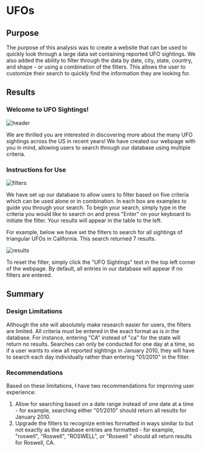 # UFOs

## Purpose
The purpose of this analysis was to create a website that can be used to quickly look through a large data set containing reported UFO sightings. We also added the ability to filter through the data by date, city, state, country, and shape - or using a combination of the filters. This allows the user to customize their search to quickly find the information they are looking for.

## Results
### Welcome to UFO Sightings!

![header](https://user-images.githubusercontent.com/100883212/172081431-cc5a293f-7985-4594-87ed-d42c20f7c95a.png)

We are thrilled you are interested in discovering more about the many UFO sightings across the US in recent years! We have created our webpage with you in mind, allowing users to search through our database using multiple criteria.

### Instructions for Use

![filters](https://user-images.githubusercontent.com/100883212/172081449-dbb7a321-e420-4f86-b882-3cfd61eb5a1e.png)

We have set up our database to allow users to filter based on five criteria which can be used alone or in combination. In each box are examples to guide you through your search. To begin your search, simply type in the criteria you would like to search on and press "Enter" on your keyboard to initiate the filter. Your results will appear in the table to the left.

For example, below we have set the filters to search for all sightings of triangular UFOs in California. This search returned 7 results.

![results](https://user-images.githubusercontent.com/100883212/172081472-f61561a3-eeb7-4a34-884a-7e89eafedb0a.png)

To reset the filter, simply click the "UFO Sightings" text in the top left corner of the webpage. By default, all entries in our database will appear if no filters are entered.

## Summary

### Design Limitations
Although the site will absolutely make research easier for users, the filters are limited. All criteria must be entered in the exact format as is in the database. For instance, entering "CA" instead of "ca" for the state will return no results. Searches can only be conducted for one day at a time, so if a user wants to view all reported sightings in January 2010, they will have to search each day individually rather than entering "01/2010" in the filter.

### Recommendations
Based on these limitations, I have two recommendations for improving user experience:
1. Allow for searching based on a date range instead of one date at a time - for example, searching either "01/2010" should return all results for January 2010.
2. Upgrade the filters to recognize entries formatted in ways similar to but not exactly as the database entries are formatted - for example, "roswell", "Roswell", "ROSWELL", or "Roswell " should all return results for Roswell, CA. 
